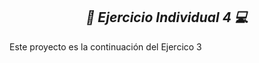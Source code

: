 **_<h2 align="center">:vulcan_salute: Ejercicio Individual 4 :computer:</h2>_**

Este proyecto es la continuación del Ejercico 3



